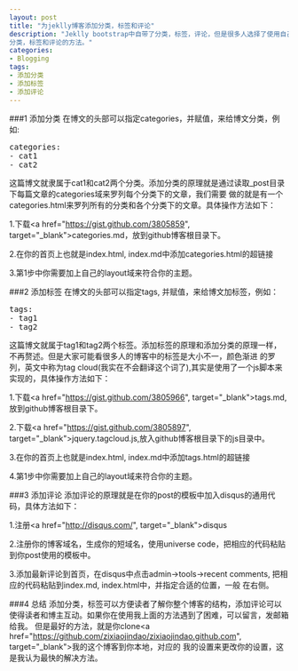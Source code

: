 ```yaml
---
layout: post
title: "为jeklly博客添加分类，标签和评论"
description: "Jeklly bootstrap中自带了分类，标签，评论，但是很多人选择了使用自己的主题或者fork别人的主题，那么就很有可能没有这三项内容，这篇文章讲解为jeklly博客添加
分类，标签和评论的方法。"
categories: 
- Blogging
tags:
- 添加分类
- 添加标签
- 添加评论
---
```


###1 添加分类
在博文的头部可以指定categories，并赋值，来给博文分类，例如:
<pre>
categories:
- cat1
- cat2
</pre>
这篇博文就隶属于cat1和cat2两个分类。添加分类的原理就是通过读取_post目录下每篇文章的categories域来罗列每个分类下的文章，我们需要
做的就是有一个categories.html来罗列所有的分类和各个分类下的文章。具体操作方法如下：

1.下载<a href="https://gist.github.com/3805859", target="_blank">categories.md</a>，放到github博客根目录下。

2.在你的首页上也就是index.html, index.md中添加categories.html的超链接

3.第1步中你需要加上自己的layout域来符合你的主题。

###2 添加标签
在博文的头部可以指定tags, 并赋值，来给博文加标签，例如：
<pre>
tags:
- tag1
- tag2
</pre>
这篇博文就属于tag1和tag2两个标签。添加标签的原理和添加分类的原理一样，不再赘述。但是大家可能看很多人的博客中的标签是大小不一，颜色渐进
的罗列，英文中称为tag cloud(我实在不会翻译这个词了),其实是使用了一个js脚本来实现的，具体操作方法如下：

1.下载<a href="https://gist.github.com/3805966", target="_blank">tags.md</a>, 放到github博客根目录下。 

2.下载<a href="https://gist.github.com/3805897", target="_blank">jquery.tagcloud.js</a>,放入github博客根目录下的js目录中。

3.在你的首页上也就是index.html, index.md中添加tags.html的超链接

4.第1步中你需要加上自己的layout域来符合你的主题。

###3 添加评论
添加评论的原理就是在你的post的模板中加入disqus的通用代码，具体方法如下：

1.注册<a href="http://disqus.com/", target="_blank">disqus</a> 

2.注册你的博客域名，生成你的短域名，使用universe code，把相应的代码粘贴到你post使用的模板中。

3.添加最新评论到首页，在disqus中点击admin->tools->recent comments, 把相应的代码粘贴到index.md, index.html中，并指定合适的位置，一般
在右侧。

###4 总结
添加分类，标签可以方便读者了解你整个博客的结构，添加评论可以使得读者和博主互动。如果你在使用我上面的方法遇到了困难，可以留言，发邮箱给我。
但是最好的方法，就是你clone<a href="https://github.com/zixiaojindao/zixiaojindao.github.com", target="_blank">我的这个博客</a>到你本地，对应的
我的设置来更改你的设置，这是我认为最快的解决方法。


